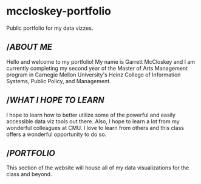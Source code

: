 # mccloskey-portfolio
Public portfolio for my data vizzes. 

## /_ABOUT ME_
Hello and welcome to my portfolio! My name is Garrett McCloskey and I am currently completing my second year of the Master of Arts Management program in Carnegie Mellon University's Heinz College of Information Systems, Public Policy, and Management. 

## /_WHAT I HOPE TO LEARN_
I hope to learn how to better utilize some of the powerful and easily accessible data viz tools out there. Also, I hope to learn a lot from my wonderful colleagues at CMU. I love to learn from others and this class offers a wonderful opportunity to do so.

## /_PORTFOLIO_
This section of the website will house all of my data visualizations for the class and beyond. 
